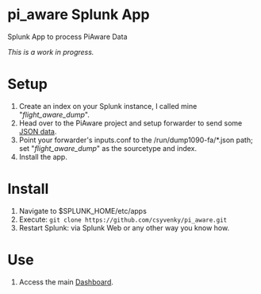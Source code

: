 # pi_aware Splunk App
Splunk App to process PiAware Data 

*This is a work in progress.*

# Setup
1. Create an index on your Splunk instance, I called mine "*flight_aware_dump*".
2. Head over to the PiAware project and setup forwarder to send some [JSON data](https://flightaware.com/adsb/piaware/).
3. Point your forwarder's inputs.conf to the /run/dump1090-fa/*.json path; set "*flight_aware_dump*" as the sourcetype and index.
4. Install the app.

# Install
1. Navigate to $SPLUNK_HOME/etc/apps
2. Execute: `git clone https://github.com/csyvenky/pi_aware.git`
3. Restart Splunk: via Splunk Web or any other way you know how.

# Use
1. Access the main [Dashboard](http://your-splunk-ip:8000/en-US/app/flightaware/piaware).